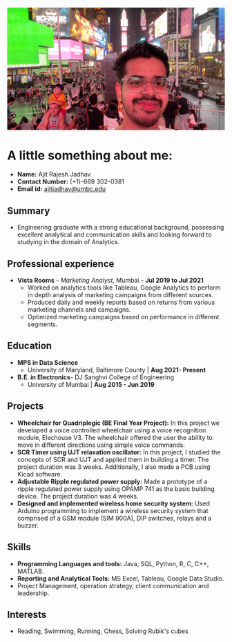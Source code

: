 ![](image%201.jpeg)

# A little something about me:
- **Name:** Ajit Rajesh Jadhav
- **Contact Number:** (+1)-669 302-0381
- **Email id:** ajitjadhav@umbc.edu

## Summary
- Engineering graduate with a strong educational background, possessing excellent analytical and communication skills and looking forward to studying in the domain of Analytics.

## Professional experience
- **Vista Rooms** - _Marketing Analyst_, Mumbai - **Jul 2019 to Jul 2021**
  - Worked on analytics tools like Tableau, Google Analytics to perform in depth analysis of marketing campaigns from different sources.
  - Produced daily and weekly reports based on returns from various marketing channels and campaigns.
  - Optimized marketing campaigns based on performance in different segments.

## Education
- **MPS in Data Science**
  - University of Maryland, Baltimore County | **Aug 2021- Present**
- **B.E. in Electronics**- DJ Sanghvi College of Engineering
  - University of Mumbai | **Aug 2015 - Jun 2019**

## Projects
- **Wheelchair for Quadriplegic (BE Final Year Project):** In this project we developed a voice controlled wheelchair using a voice recognition module, Elechouse V3. The wheelchair offered the user the ability to move in different directions using simple voice commands.
- **SCR Timer using UJT relaxation oscillator:** In this project, I studied the concepts of SCR and UJT and applied them in building a timer. The project duration   was 3 weeks. Additionally, I also made a PCB using Kicad software. 	
- **Adjustable Ripple regulated power supply:** Made a prototype of a ripple regulated power supply using OPAMP 741 as the basic building  device. The project  duration was 4 weeks.
- **Designed and implemented wireless home security system:** Used Arduino programming to implement a wireless security system that comprised of a GSM module (SIM 900A), DIP switches, relays and a buzzer.

## Skills
- **Programming Languages and tools:** Java, SQL, Python, R, C, C++, MATLAB.
- **Reporting and Analytical Tools:** MS Excel, Tableau, Google Data Studio.
- Project Management, operation strategy, client communication and leadership.

## Interests
- Reading, Swimming, Running, Chess, Solving Rubik's cubes
